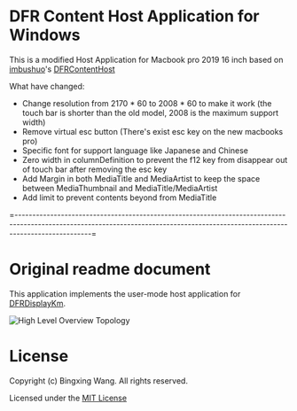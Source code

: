 # DFR Content Host Application for Windows

This is a modified Host Application for Macbook pro 2019 16 inch based on [imbushuo](https://github.com/imbushuo)'s [DFRContentHost](https://github.com/imbushuo/DFRContentHost)

What have changed:
- Change resolution from 2170 * 60 to 2008 * 60 to make it work (the touch bar is shorter than the old model, 2008 is the maximum support width)
- Remove virtual esc button (There's exist esc key on the new macbooks pro)
- Specific font for support language like Japanese and Chinese
- Zero width in columnDefinition to prevent the f12 key from disappear out of touch bar after removing the esc key
- Add Margin in both MediaTitle and MediaArtist to keep the space between MediaThumbnail and MediaTitle/MediaArtist
- Add limit to prevent contents beyond from MediaTitle

=---------------------------------------------------------------------------------------------------------------------------------------------------------------------------------=
# Original readme document

This application implements the user-mode host application for [DFRDisplayKm](https://github.com/imbushuo/DFRDisplayKm).

![High Level Overview Topology](docs/DFR%20High%20Level%20Topology.jpg)

# License

Copyright (c) Bingxing Wang. All rights reserved.

Licensed under the [MIT License](https://github.com/imbushuo/DFRContentHost/blob/master/LICENSE.txt)
